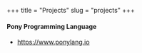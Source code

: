 +++
title = "Projects"
slug = "projects"
+++

#### Pony Programming Language
- https://www.ponylang.io
